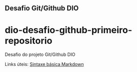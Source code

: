## Desafio Git/Github DIO
# dio-desafio-github-primeiro-repositorio
Desafio do projeto Git/Github DIO


Links úteis:
[Sintaxe básica Markdown](https://www.markdownguide.org/)
